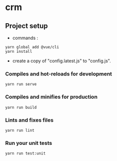 # crm

## Project setup

- commands :
```
yarn global add @vue/cli
yarn install
```
- create a copy of "config.latest.js" to "config.js".


### Compiles and hot-reloads for development
```
yarn run serve
```

### Compiles and minifies for production
```
yarn run build
```

### Lints and fixes files
```
yarn run lint
```

### Run your unit tests
```
yarn run test:unit
```

